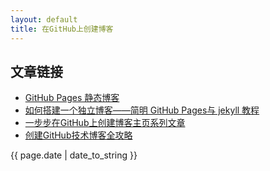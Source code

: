 ```yaml
---
layout: default
title: 在GitHub上创建博客
---
```


## 文章链接
+ [GitHub Pages 静态博客](http://alfred-sun.github.io/blog/2014/12/05/github-pages/) <br/>
+ [如何搭建一个独立博客——简明 GitHub Pages与 jekyll 教程](http://www.cnfeat.com/blog/2014/05/11/how-to-build-a-blog/) <br/>
+ [一步步在GitHub上创建博客主页系列文章](http://www.pchou.info/ssgithubPage/2013-01-03-build-github-blog-page-01.html) <br/>
+ [创建GitHub技术博客全攻略](http://blog.csdn.net/renfufei/article/details/37725057/) 

<p>{{ page.date | date_to_string }}</p>